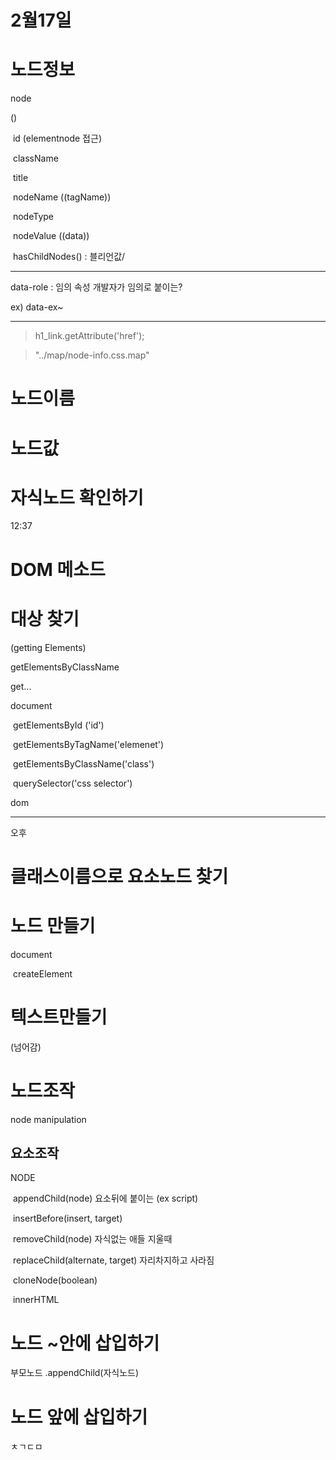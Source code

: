 # 2월17일

# 노드정보



node

 ()

​	id (elementnode 접근)

​	className

​	title

​	nodeName ((tagName))

​	nodeType

​	nodeValue ((data))

​	hasChildNodes() : 블리언값/ 

--------



data-role : 임의 속성  개발자가 임의로 붙이는?

 ex) data-ex~





-------





> h1_link.getAttribute('href');

> "../map/node-info.css.map"





# 노드이름



# 노드값

# 자식노드 확인하기

12:37



# DOM 메소드



# 대상 찾기

(getting Elements)

getElementsByClassName

get...



document

​		getElementsById ('id')

​		getElementsByTagName('elemenet')

​		getElementsByClassName('class')



​		querySelector('css selector')

dom



---



오후

# 클래스이름으로 요소노드 찾기

# 노드 만들기



document

​		createElement

# 텍스트만들기

(넘어감)



# 노드조작

node manipulation

## 요소조작

NODE

​		appendChild(node) 요소뒤에 붙이는 (ex script)

​		insertBefore(insert, target)

​		removeChild(node) 자식없는 애들 지울때

​		replaceChild(alternate, target) 자리차지하고 사라짐

​		cloneNode(boolean)

​		innerHTML



# 노드 ~안에 삽입하기

부모노드 .appendChild(자식노드)

# 노드 앞에 삽입하기

ㅊㄱㄷㅁ











